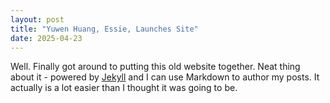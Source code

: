 ```yaml
---
layout: post
title: "Yuwen Huang, Essie, Launches Site"
date: 2025-04-23
---
```


Well. Finally got around to putting this old website together. Neat thing about it - powered by [Jekyll](http://jekyllrb.com) and I can use Markdown to author my posts. It actually is a lot easier than I thought it was going to be.
